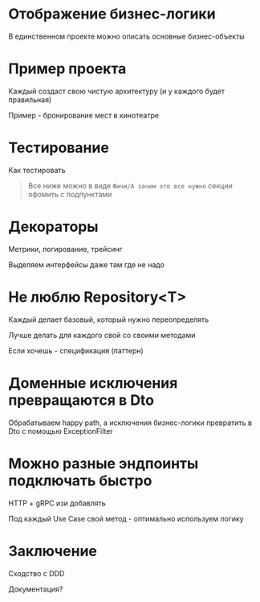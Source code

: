 # Отображение бизнес-логики

В единственном проекте можно описать основные бизнес-объекты

# Пример проекта

Каждый создаст свою чистую архитектуру (и у каждого будет правильная)

Пример - бронирование мест в кинотеатре

# Тестирование

Как тестировать

> Все ниже можно в виде `Фичи/А зачем это все нужно` секции офомить с подпунктами

# Декораторы

Метрики, логирование, трейсинг

Выделяем интерфейсы даже там где не надо

# Не люблю Repository\<T>

Каждый делает базовый, который нужно переопределять

Лучше делать для каждого свой со своими методами

Если хочешь - спецификация (паттерн)

# Доменные исключения превращаются в Dto

Обрабатываем happy path, а исключения бизнес-логики превратить в Dto с помощью ExceptionFilter

# Можно разные эндпоинты подключать быстро

HTTP + gRPC изи добавлять

Под каждый Use Case свой метод - оптимально используем логику

# Заключение

Сходство с DDD

Документация?

